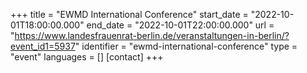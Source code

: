 +++
title = "EWMD International Conference"
start_date = "2022-10-01T18:00:00.000"
end_date = "2022-10-01T22:00:00.000"
url = "https://www.landesfrauenrat-berlin.de/veranstaltungen-in-berlin/?event_id1=5937"
identifier = "ewmd-international-conference"
type = "event"
languages = []
[contact]
+++